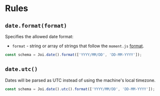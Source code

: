 
# Rules

## `date.format(format)`

Specifies the allowed date format:
- `format` - string or array of strings that follow the `moment.js` [format](http://momentjs.com/docs/#/parsing/string-format/).

```js
const schema = Joi.date().format(['YYYY/MM/DD', 'DD-MM-YYYY']);
```

## `date.utc()`

Dates will be parsed as UTC instead of using the machine's local timezone.

```js
const schema = Joi.date().utc().format(['YYYY/MM/DD', 'DD-MM-YYYY']);
```
